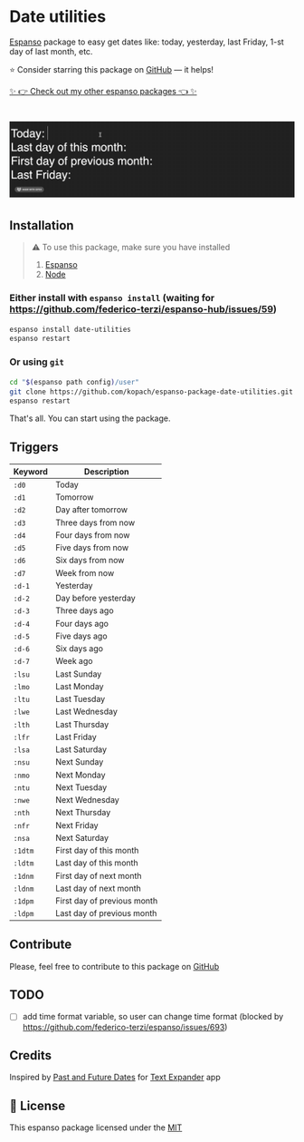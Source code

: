 # Date utilities

[Espanso](https://espanso.org) package to easy get dates like: today, yesterday, last Friday, 1-st day of last month, etc.

⭐️ Consider starring this package on [GitHub](https://github.com/kopach/espanso-package-date-utilities/stargazers) — it helps!

[✨ 👉 Check out my other espanso packages 👈 ✨](https://github.com/kopach?tab=repositories&q=espanso-package&type=source)

<h1 align="center">

![demo](./assets/demo.gif)

</h1>

## Installation

> ⚠️ To use this package, make sure you have installed
>
> 1. [Espanso](https://espanso.org/install)
> 2. [Node](https://nodejs.org)

### Either install with `espanso install` (waiting for https://github.com/federico-terzi/espanso-hub/issues/59)

```sh
espanso install date-utilities
espanso restart
```

### Or using `git`

```sh
cd "$(espanso path config)/user"
git clone https://github.com/kopach/espanso-package-date-utilities.git
espanso restart
```

That's all. You can start using the package.

## Triggers

| Keyword | Description                 |
| ------- | --------------------------- |
| `:d0`   | Today                       |
| `:d1`   | Tomorrow                    |
| `:d2`   | Day after tomorrow          |
| `:d3`   | Three days from now         |
| `:d4`   | Four days from now          |
| `:d5`   | Five days from now          |
| `:d6`   | Six days from now           |
| `:d7`   | Week from now               |
| `:d-1`  | Yesterday                   |
| `:d-2`  | Day before yesterday        |
| `:d-3`  | Three days ago              |
| `:d-4`  | Four days ago               |
| `:d-5`  | Five days ago               |
| `:d-6`  | Six days ago                |
| `:d-7`  | Week ago                    |
| `:lsu`  | Last Sunday                 |
| `:lmo`  | Last Monday                 |
| `:ltu`  | Last Tuesday                |
| `:lwe`  | Last Wednesday              |
| `:lth`  | Last Thursday               |
| `:lfr`  | Last Friday                 |
| `:lsa`  | Last Saturday               |
| `:nsu`  | Next Sunday                 |
| `:nmo`  | Next Monday                 |
| `:ntu`  | Next Tuesday                |
| `:nwe`  | Next Wednesday              |
| `:nth`  | Next Thursday               |
| `:nfr`  | Next Friday                 |
| `:nsa`  | Next Saturday               |
| `:1dtm` | First day of this month     |
| `:ldtm` | Last day of this month      |
| `:1dnm` | First day of next month     |
| `:ldnm` | Last day of next month      |
| `:1dpm` | First day of previous month |
| `:ldpm` | Last day of previous month  |

## Contribute

Please, feel free to contribute to this package on [GitHub](https://github.com/kopach/espanso-package-date-utilities)

## TODO

- [ ] add time format variable, so user can change time format (blocked by https://github.com/federico-terzi/espanso/issues/693)

## Credits

Inspired by [Past and Future Dates](https://app.textexpander.com/group/2752BAC8-F54E-4E3E-8438-483542495069/snippets) for [Text Expander](https://textexpander.com) app

## 📄 License

This espanso package licensed under the [MIT](https://github.com/kopach/espanso-package-date-utilities/blob/master/LICENSE)
